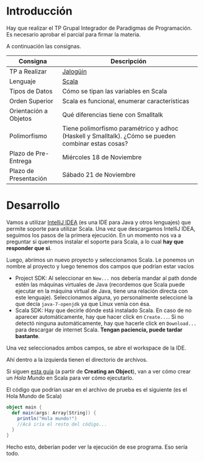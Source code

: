 # Introducción

Hay que realizar el TP Grupal Integrador de Paradigmas de Programación. Es necesario aprobar el parcial para firmar la materia.

A continuación las consignas.

|Consigna|Descripción|
|------|---------|
|TP a Realizar | [Jalogüin][1] |
|Lenguaje | [Scala][2] |
|Tipos de Datos | Cómo se tipan las variables en Scala |
|Orden Superior | Scala es funcional, enumerar características
|Orientación a Objetos | Qué diferencias tiene con Smalltalk
|Polimorfismo | Tiene polimorfismo paramétrico y adhoc (Haskell y Smalltalk). ¿Cómo se pueden combinar estas cosas?
|Plazo de Pre-Entrega | Miércoles 18 de Noviembre
|Plazo de Presentación | Sábado 21 de Noviembre

[1]: http://pdep.com.ar/Parcial%20-%20Jalog%C3%BCin.pdf?attredirects=0&d=1
[2]: http://www.scala-lang.org/

# Desarrollo

Vamos a utilizar [IntelliJ IDEA][3] (es una IDE para Java y otros lenguajes) que permite soporte para utilizar Scala. Una vez que descargamos IntelliJ IDEA, seguimos los pasos de la primera ejecución. En un momento nos va a preguntar si queremos instalar el soporte para Scala, a lo cual **hay que responder que si**.

Luego, abrimos un nuevo proyecto y seleccionamos Scala. Le ponemos un nombre al proyecto y luego tenemos dos campos que podrían estar vacíos

* Project SDK: Al seleccionar en `New...` nos debería mandar al path donde estén las máquinas virtuales de Java (recordemos que Scala puede ejecutar en la máquina virtual de Java, tiene una relación directa con este lenguaje). Seleccionamos alguna, yo personalmente seleccioné la que decía `java-7-openjdk` ya que Linux venía con ésa.
* Scala SDK: Hay que decirle dónde está instalado Scala. En caso de no aparecer automáticamente, hay que hacer click en `Create...`. Si no detectó ninguna automáticamente, hay que hacerle click en `Download...` para descargar de internet Scala. **Tengan paciencia, puede tardar bastante**.

Una vez seleccionados ambos campos, se abre el workspace de la IDE.

Ahí dentro a la izquierda tienen el directorio de archivos.

Si siguen [esta guía][4] (a partir de **Creating an Object**), van a ver cómo crear un *Hola Mundo* en Scala para ver cómo ejecutarlo.

El código que podrían usar en el archivo de prueba es el siguiente (es el Hola Mundo de Scala)

```scala
object main {
  def main(args: Array[String]) {
    println("Hola mundo!")
    //Acá iría el resto del código...
  }
}
```

Hecho esto, deberían poder ver la ejecución de ese programa. Eso sería todo.

[3]: https://www.jetbrains.com/idea/
[4]: https://www.jetbrains.com/idea/help/creating-and-running-your-scala-application.html